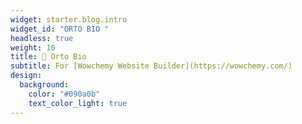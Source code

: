 ```yaml
---
widget: starter.blog.intro
widget_id: "ORTO BIO "
headless: true
weight: 10
title: 🍅 Orto Bio
subtitle: For [Wowchemy Website Builder](https://wowchemy.com/)
design:
  background:
    color: "#090a0b"
    text_color_light: true
---
```

